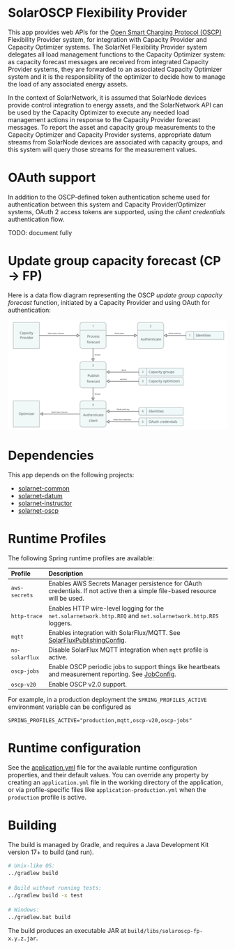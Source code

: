 # SolarOSCP Flexibility Provider

This app provides web APIs for the [Open Smart Charging Protocol (OSCP)][oscp] Flexibility Provider
system, for integration with Capacity Provider and Capacity Optimizer systems. The SolarNet
Flexibility Provider system delegates all load management functions to the Capacity Optimizer
system: as capacity forecast messages are received from integrated Capacity Provider systems, they
are forwarded to an associated Capacity Optimizer system and it is the responsibility of the
optimizer to decide how to manage the load of any associated energy assets.

In the context of SolarNetwork, it is assumed that SolarNode devices provide control integration to
energy assets, and the SolarNetwork API can be used by the Capacity Optimizer to execute any needed
load management actions in response to the Capacity Provider forecast messages. To report the asset
and capacity group measurements to the Capacity Optimizer and Capacity Provider systems, appropriate
datum streams from SolarNode devices are associated with capacity groups, and this system will query
those streams for the measurement values.

# OAuth support

In addition to the OSCP-defined token authentication scheme used for authentication between this
system and Capacity Provider/Optimizer systems, OAuth 2 access tokens are supported, using the
_client credentials_ authentication flow.

TODO: document fully

# Update group capacity forecast (CP →  FP)

Here is a data flow diagram representing the OSCP _update group capacity forecast_ function,
initiated by a Capacity Provider and using OAuth for authentication:

![Update group capacity forecast data flow using OAuth](docs/img/update-group-capacity-forecast-data-flow-oauth.svg)


# Dependencies

This app depends on the following projects:

 * [solarnet-common][solarnet-common]
 * [solarnet-datum][solarnet-datum]
 * [solarnet-instructor][solarnet-instructor]
 * [solarnet-oscp][solarnet-oscp]


# Runtime Profiles

The following Spring runtime profiles are available:

| Profile | Description |
|:--------|:------------|
| `aws-secrets`  | Enables AWS Secrets Manager persistence for OAuth credentials. If not active then a simple file-based resource will be used. |
| `http-trace`   | Enables HTTP wire-level logging for the `net.solarnetwork.http.REQ` and `net.solarnetwork.http.RES` loggers. |
| `mqtt`         | Enables integration with SolarFlux/MQTT. See [SolarFluxPublishingConfig][SolarFluxPublishingConfig]. |
| `no-solarflux` | Disable SolarFlux MQTT integration when `mqtt` profile is active. |
| `oscp-jobs`    | Enable OSCP periodic jobs to support things like heartbeats and measurement reporting. See [JobConfig][JobConfig]. |
| `oscp-v20`     | Enable OSCP v2.0 support. |

For example, in a production deployment the `SPRING_PROFILES_ACTIVE` environment variable can be
configured as

```
SPRING_PROFILES_ACTIVE="production,mqtt,oscp-v20,oscp-jobs"
```


# Runtime configuration

See the [application.yml][app-config] file for the available runtime configuration properties, and
their default values. You can override any property by creating an `application.yml` file in the
working directory of the application, or via profile-specific files like
`application-production.yml` when the `production` profile is active.


# Building

The build is managed by Gradle, and requires a Java Development Kit version 17+ to build (and run).

```sh
# Unix-like OS:
../gradlew build

# Build without running tests:
../gradlew build -x test

# Windows:
../gradlew.bat build
```

The build produces an executable JAR at `build/libs/solaroscp-fp-x.y.z.jar`.


[app-config]: src/main/resources/application.yml
[oscp]: https://www.openchargealliance.org/protocols/oscp-20/
[solarnet-common]: ../common/
[solarnet-datum]: ../datum/
[solarnet-instructor]: ../instructor/
[solarnet-oscp]: ../oscp/
[JobConfig]: src/main/java/net/solarnetwork/central/oscp/fp/config/JobConfig.java
[SolarFluxPublishingConfig]: src/main/java/net/solarnetwork/central/oscp/fp/config/SolarFluxPublishingConfig.java
